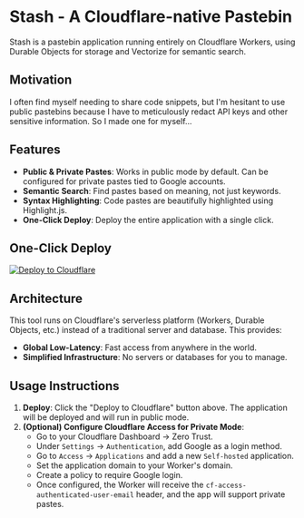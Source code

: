 # Stash - A Cloudflare-native Pastebin

Stash is a pastebin application running entirely on Cloudflare Workers, using Durable Objects for storage and Vectorize for semantic search.

## Motivation

I often find myself needing to share code snippets, but I'm hesitant to use public pastebins because I have to meticulously redact API keys and other sensitive information. So I made one for myself...

## Features

- **Public & Private Pastes**: Works in public mode by default. Can be configured for private pastes tied to Google accounts.
- **Semantic Search**: Find pastes based on meaning, not just keywords.
- **Syntax Highlighting**: Code pastes are beautifully highlighted using Highlight.js.
- **One-Click Deploy**: Deploy the entire application with a single click.

## One-Click Deploy

[![Deploy to Cloudflare](https://deploy.workers.cloudflare.com/button)](https://deploy.workers.cloudflare.com/?url=https://github.com/roerohan/stash)

## Architecture

This tool runs on Cloudflare's serverless platform (Workers, Durable Objects, etc.) instead of a traditional server and database. This provides:

- **Global Low-Latency**: Fast access from anywhere in the world.
- **Simplified Infrastructure**: No servers or databases for you to manage.

## Usage Instructions

1.  **Deploy**: Click the "Deploy to Cloudflare" button above. The application will be deployed and will run in public mode.
2.  **(Optional) Configure Cloudflare Access for Private Mode**:
    *   Go to your Cloudflare Dashboard -> Zero Trust.
    *   Under `Settings` -> `Authentication`, add Google as a login method.
    *   Go to `Access` -> `Applications` and add a new `Self-hosted` application.
    *   Set the application domain to your Worker's domain.
    *   Create a policy to require Google login.
    *   Once configured, the Worker will receive the `cf-access-authenticated-user-email` header, and the app will support private pastes.

